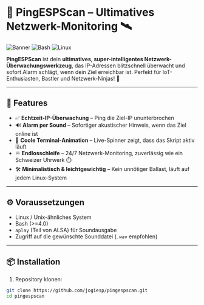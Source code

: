 # 🚀 PingESPScan – Ultimatives Netzwerk-Monitoring 🛰️

![Banner](https://img.shields.io/badge/Status-Beta-blue) ![Bash](https://img.shields.io/badge/Language-Bash-yellow) ![Linux](https://img.shields.io/badge/Platform-Linux-red)

**PingESPScan** ist dein **ultimatives, super-intelligentes Netzwerk-Überwachungswerkzeug**, das IP-Adressen blitzschnell überwacht und sofort Alarm schlägt, wenn dein Ziel erreichbar ist. Perfekt für IoT-Enthusiasten, Bastler und Netzwerk-Ninjas! 🥷

---

## 🌟 Features

- ✅ **Echtzeit-IP-Überwachung** – Ping die Ziel-IP ununterbrochen  
- 🔊 **Alarm per Sound** – Sofortiger akustischer Hinweis, wenn das Ziel online ist  
- 🎨 **Coole Terminal-Animation** – Live-Spinner zeigt, dass das Skript aktiv läuft  
- ♾️ **Endlosschleife** – 24/7 Netzwerk-Monitoring, zuverlässig wie ein Schweizer Uhrwerk ⏱️  
- 🛠️ **Minimalistisch & leichtgewichtig** – Kein unnötiger Ballast, läuft auf jedem Linux-System  

---

## ⚙️ Voraussetzungen

- Linux / Unix-ähnliches System  
- Bash (>=4.0)  
- `aplay` (Teil von ALSA) für Soundausgabe  
- Zugriff auf die gewünschte Sounddatei (`.wav` empfohlen)

---

## 📦 Installation

1. Repository klonen:
```bash
git clone https://github.com/jogiesp/pingespscan.git
cd pingespscan
